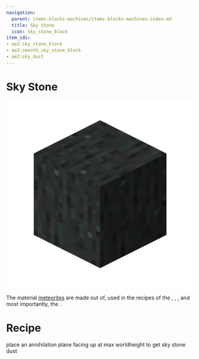 ```yaml
---
navigation:
  parent: items-blocks-machines/items-blocks-machines-index.md
  title: Sky Stone
  icon: sky_stone_block
item_ids:
- ae2:sky_stone_block
- ae2:smooth_sky_stone_block
- ae2:sky_dust
---
```

# Sky Stone

![A picture of a sky stone block](../assets/blocks/sky_stone_block.png)

The material [meteorites](./features/meteorites.md) are made out of, used in the recipes of the <ItemLink id="sky_stone_tank" />, <ItemLink id="not_so_mysterious_cube" />,
<ItemLink id="cell_component_256k" />, and most importantly, the <ItemLink id="controller" />.

# Recipe

place an annihilation plane facing up at max worldheight to get sky stone dust

<RecipeFor id="sky_stone_block" />
<RecipeFor id="smooth_sky_stone_block" />
<RecipeFor id="sky_dust" />